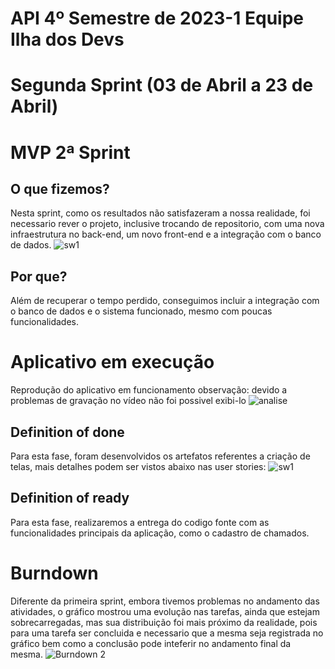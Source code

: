 # API 4º Semestre de 2023-1 Equipe Ilha dos Devs

# Segunda Sprint (03 de Abril a 23 de Abril)

# MVP 2ª Sprint 

## O que fizemos?
Nesta sprint, como os resultados não satisfazeram a nossa realidade, foi necessario rever o projeto, inclusive trocando de repositorio, com uma nova infraestrutura no back-end, um novo front-end e a integração com o banco de dados.
![sw1](https://user-images.githubusercontent.com/67759198/233880532-3069d676-350b-49f4-bd9c-0673fa0c9e05.png)

## Por que?
Além de recuperar o tempo perdido, conseguimos incluir a integração com o banco de dados e o sistema funcionado, mesmo com poucas funcionalidades.

# Aplicativo em execução
Reprodução do aplicativo em funcionamento
observação: devido a problemas de gravação no vídeo não foi possivel exibi-lo
![analise](https://user-images.githubusercontent.com/67759198/234408543-82f2b6e4-aef0-428c-a4a3-15a4684f2a64.png)

## Definition of done
Para esta fase, foram desenvolvidos os artefatos referentes a criação de telas, mais detalhes podem ser vistos abaixo nas user stories:
![sw1](https://user-images.githubusercontent.com/67759198/233880532-3069d676-350b-49f4-bd9c-0673fa0c9e05.png)

## Definition of ready
Para esta fase, realizaremos a entrega do codigo fonte com as funcionalidades principais da aplicação, como o cadastro de chamados.

# Burndown
Diferente da primeira sprint, embora tivemos problemas no andamento das atividades, o gráfico mostrou uma evolução nas tarefas, ainda que estejam sobrecarregadas, mas sua distribuição foi mais próximo da realidade, pois para uma tarefa ser concluida e necessario que a mesma seja registrada no gráfico bem como a conclusão pode inteferir no andamento final da mesma.
![Burndown 2](https://user-images.githubusercontent.com/67759198/233874587-e624722e-002f-4a4c-b6bf-3f9ef44b1bde.PNG)
